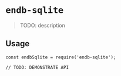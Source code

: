# `endb-sqlite`

> TODO: description

## Usage

```
const endbSqlite = require('endb-sqlite');

// TODO: DEMONSTRATE API
```
